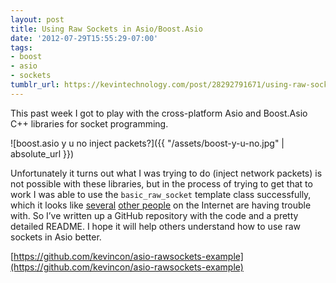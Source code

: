 ```yaml
---
layout: post
title: Using Raw Sockets in Asio/Boost.Asio
date: '2012-07-29T15:55:29-07:00'
tags:
- boost
- asio
- sockets
tumblr_url: https://kevintechnology.com/post/28292791671/using-raw-sockets-in-asioboostasio
---
```


This past week I got to play with the cross-platform Asio and Boost.Asio C++ libraries for socket programming.

![boost.asio y u no inject packets?]({{ "/assets/boost-y-u-no.jpg" | absolute_url }})

Unfortunately it turns out what I was trying to do (inject network packets) is not possible with these libraries, but in the process of trying to get that to work I was able to use the `basic_raw_socket` template class successfully, which it looks like [several](https://stackoverflow.com/questions/8022452/boost-asio-raw-sockets) [other people](https://d.hatena.ne.jp/devm33/20120208/1328718970) on the Internet are having trouble with. So I’ve written up a GitHub repository with the code and a pretty detailed README. I hope it will help others understand how to use raw sockets in Asio better.

[https://github.com/kevincon/asio-rawsockets-example](https://github.com/kevincon/asio-rawsockets-example)
